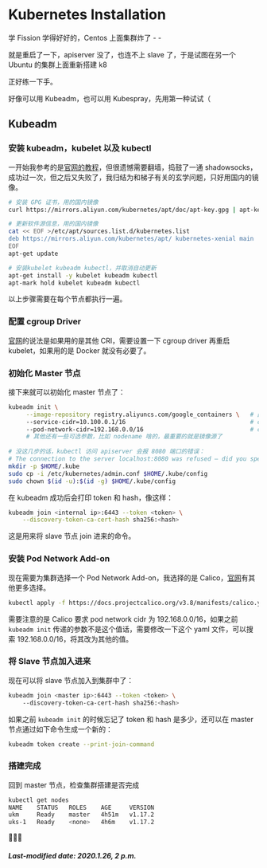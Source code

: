 # Kubernetes Installation

学 Fission 学得好好的，Centos 上面集群炸了 - -

就是重启了一下，apiserver 没了，也连不上 slave 了，于是试图在另一个 Ubuntu 的集群上面重新搭建 k8

正好练一下手。

好像可以用 Kubeadm，也可以用 Kubespray，先用第一种试试（

## Kubeadm

### 安装 kubeadm，kubelet 以及 kubectl

一开始我参考的是[官网的教程](<https://kubernetes.io/docs/setup/production-environment/tools/kubeadm/install-kubeadm/#installing-kubeadm-kubelet-and-kubectl>)，但很遗憾需要翻墙，捣鼓了一通 shadowsocks，成功过一次，但之后又失败了，我归结为和梯子有关的玄学问题，只好用国内的镜像。

```bash
# 安装 GPG 证书，用的国内镜像
curl https://mirrors.aliyun.com/kubernetes/apt/doc/apt-key.gpg | apt-key add -

# 更新软件源信息，用的国内镜像
cat << EOF >/etc/apt/sources.list.d/kubernetes.list  
deb https://mirrors.aliyun.com/kubernetes/apt/ kubernetes-xenial main  
EOF
apt-get update

# 安装kubelet kubeadm kubectl，并取消自动更新
apt-get install -y kubelet kubeadm kubectl
apt-mark hold kubelet kubeadm kubectl
```

以上步骤需要在每个节点都执行一遍。

### 配置 cgroup Driver

[官网](<https://kubernetes.io/docs/setup/production-environment/tools/kubeadm/install-kubeadm/#configure-cgroup-driver-used-by-kubelet-on-control-plane-node>)的说法是如果用的是其他 CRI，需要设置一下 cgroup driver 再重启 kubelet，如果用的是 Docker 就没有必要了。

### 初始化 Master 节点

接下来就可以初始化 master 节点了：

```bash
kubeadm init \
	 --image-repository registry.aliyuncs.com/google_containers \   # 国内镜像源
	 --service-cidr=10.100.0.1/16									# cidr，最好设一下（
	 --pod-network-cidr=192.168.0.0/16								# calico
	 # 其他还有一些可选参数，比如 nodename 啥的，最重要的就是镜像源了
	 
# 没这几步的话，kubectl 访问 apiserver 会报 8080 端口的错误：
# The connection to the server localhost:8080 was refused – did you specify the right    # host or port?
mkdir -p $HOME/.kube
sudo cp -i /etc/kubernetes/admin.conf $HOME/.kube/config
sudo chown $(id -u):$(id -g) $HOME/.kube/config
```

在 kubeadm 成功后会打印 token 和 hash，像这样：

```bash
kubeadm join <internal ip>:6443 --token <token> \
    --discovery-token-ca-cert-hash sha256:<hash>
```

这是用来将 slave 节点 join 进来的命令。

### 安装 Pod Network Add-on

现在需要为集群选择一个 Pod Network Add-on，我选择的是 Calico，[官网](<https://kubernetes.io/docs/setup/production-environment/tools/kubeadm/create-cluster-kubeadm/#pod-network>)有其他更多选择。

```bash
kubectl apply -f https://docs.projectcalico.org/v3.8/manifests/calico.yaml
```

需要注意的是 Calico 要求 pod network cidr 为 192.168.0.0/16，如果之前 `kubeadm init` 传递的参数不是这个值话，需要修改一下这个 yaml 文件，可以搜索 192.168.0.0/16，将其改为其他的值。

### 将 Slave 节点加入进来

现在可以将 slave 节点加入到集群中了：

```bash
kubeadm join <master ip>:6443 --token <token> \     
	--discovery-token-ca-cert-hash sha256:<hash>
```

如果之前 `kubeadm init` 的时候忘记了 token 和 hash 是多少，还可以在 master 节点通过如下命令生成一个新的：

```bash
kubeadm token create --print-join-command
```

### 搭建完成

回到 master 节点，检查集群搭建是否完成

```bash
kubectl get nodes
NAME    STATUS   ROLES    AGE     VERSION
ukm     Ready    master   4h51m   v1.17.2
uks-1   Ready    <none>   4h6m    v1.17.2
```

:tada::tada::tada:

##### Last-modified date: 2020.1.26, 2 p.m.

